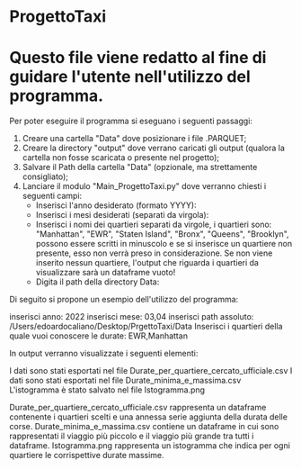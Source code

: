 # ProgettoTaxi

# Questo file viene redatto al fine di guidare l'utente nell'utilizzo del programma. 

Per poter eseguire il programma si eseguano i seguenti passaggi:

 1) Creare una cartella "Data" dove posizionare i file .PARQUET;
 2) Creare la directory "output" dove verrano caricati gli output (qualora la cartella non fosse scaricata o presente nel progetto);
 3) Salvare il Path della cartella "Data" (opzionale, ma strettamente consigliato);
 4) Lanciare il modulo "Main_ProgettoTaxi.py" dove verranno chiesti i seguenti campi:
	- Inserisci l'anno desiderato (formato YYYY):
	- Inserisci i mesi desiderati (separati da virgola):
	- Inserisci i nomi dei quartieri separati da virgole, i quartieri sono: "Manhattan", "EWR", "Staten Island", "Bronx", "Queens", "Brooklyn", possono essere scritti in minuscolo e se si inserisce un quartiere 
	  non presente, esso non verrà preso in considerazione. Se non viene inserito nessun quartiere, l'output che riguarda i quartieri da visualizzare sarà un dataframe vuoto!
	- Digita il path della directory Data:

 Di seguito si propone un esempio dell'utilizzo del programma: 

inserisci anno: 2022
inserisci mese: 03,04
inserisci path assoluto: /Users/edoardocaliano/Desktop/PrgettoTaxi/Data
Inserisci i quartieri della quale vuoi conoscere le durate: EWR,Manhattan


In output verranno visualizzate i seguenti elementi:
	
I dati sono stati esportati nel file Durate_per_quartiere_cercato_ufficiale.csv
I dati sono stati esportati nel file Durate_minima_e_massima.csv
L'istogramma è stato salvato nel file Istogramma.png 

Durate_per_quartiere_cercato_ufficiale.csv rappresenta un dataframe contenente i quartieri scelti e una annessa serie aggiunta della durata delle corse. 
Durate_minima_e_massima.csv contiene un dataframe in cui sono rappresentati il viaggio più piccolo e il viaggio più grande tra tutti i dataframe. 
Istogramma.png rappresenta un istogramma che indica per ogni quartiere le corrispettive durate massime. 


